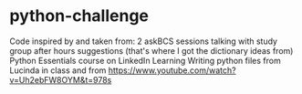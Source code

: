 # python-challenge

Code inspired by and taken from:
2 askBCS sessions
talking with study group
after hours suggestions (that's where I got the dictionary ideas from)
Python Essentials course on LinkedIn Learning
Writing python files from Lucinda in class and from https://www.youtube.com/watch?v=Uh2ebFW8OYM&t=978s
